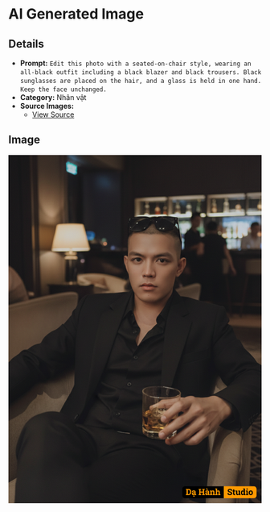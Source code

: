 # AI Generated Image

## Details
- **Prompt:** `Edit this photo with a seated-on-chair style, wearing an all-black outfit including a black blazer and black trousers. Black sunglasses are placed on the hair, and a glass is held in one hand. Keep the face unchanged.`
- **Category:** Nhân vật
- **Source Images:**
  - [View Source](https://raw.githubusercontent.com/lenzcomvth/ImageLibrary/main/Male.png)

## Image
![AI Generated Image](./image-2025-10-06T21-08-29-762Z-majvx.png)